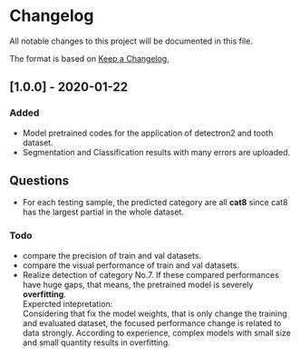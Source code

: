 # Changelog
All notable changes to this project will be documented in this file.

The format is based on [Keep a Changelog](https://keepachangelog.com/en/1.0.0/),


## [1.0.0] - 2020-01-22
### Added
- Model pretrained codes for the application of detectron2 and tooth dataset.
- Segmentation and Classification results with many errors are uploaded.
## Questions
- For each testing sample, the predicted category are all **cat8** since cat8 has the largest partial in the whole dataset.
### Todo
- compare the precision of train and val datasets.
- compare the visual performance of train and val datasets.
- Realize detection of category No.7.
If these compared performances have huge gaps, that means, the pretrained model is severely **overfitting**.  
Expercted intepretation:  
Considering that fix the model weights, that is only change the training and evaluated dataset, the focused performance change is related to data strongly. According to experience, complex models with small size and small quantity results in overfitting.


